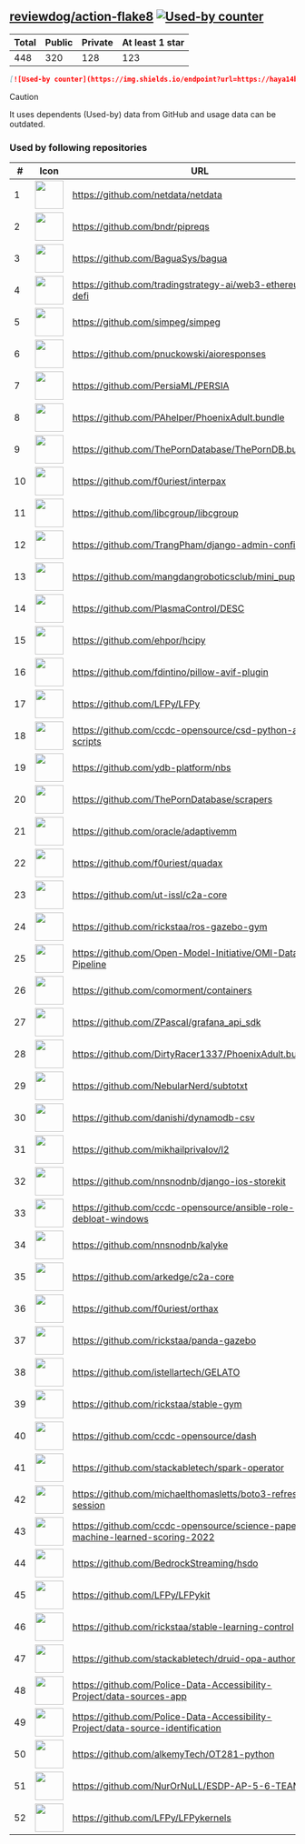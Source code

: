 





## [reviewdog/action-flake8](https://github.com/reviewdog/action-flake8) [![Used-by counter](https://img.shields.io/endpoint?url=https://haya14busa.github.io/github-used-by/data/reviewdog/action-flake8/shieldsio.json)](https://github.com/haya14busa/github-used-by/tree/main/repo/reviewdog/action-flake8)

| Total | Public | Private | At least 1 star
| ----- | ------ | ------- | ---------------
| 448 | 320 | 128 | 123 |

```md
[![Used-by counter](https://img.shields.io/endpoint?url=https://haya14busa.github.io/github-used-by/data/reviewdog/action-flake8/shieldsio.json)](https://github.com/haya14busa/github-used-by/tree/main/repo/reviewdog/action-flake8)
```

> [!CAUTION]
> It uses dependents (Used-by) data from GitHub and usage data can be outdated.

### Used by following repositories

| # | Icon | URL | Stars |
| -- | -- | -- | -- | 
|1|<img src="https://github.com/netdata.png" width=50 height=50>|https://github.com/netdata/netdata|73707|
|2|<img src="https://github.com/bndr.png" width=50 height=50>|https://github.com/bndr/pipreqs|7063|
|3|<img src="https://github.com/BaguaSys.png" width=50 height=50>|https://github.com/BaguaSys/bagua|878|
|4|<img src="https://github.com/tradingstrategy-ai.png" width=50 height=50>|https://github.com/tradingstrategy-ai/web3-ethereum-defi|656|
|5|<img src="https://github.com/simpeg.png" width=50 height=50>|https://github.com/simpeg/simpeg|534|
|6|<img src="https://github.com/pnuckowski.png" width=50 height=50>|https://github.com/pnuckowski/aioresponses|533|
|7|<img src="https://github.com/PersiaML.png" width=50 height=50>|https://github.com/PersiaML/PERSIA|402|
|8|<img src="https://github.com/PAhelper.png" width=50 height=50>|https://github.com/PAhelper/PhoenixAdult.bundle|363|
|9|<img src="https://github.com/ThePornDatabase.png" width=50 height=50>|https://github.com/ThePornDatabase/ThePornDB.bundle|192|
|10|<img src="https://github.com/f0uriest.png" width=50 height=50>|https://github.com/f0uriest/interpax|161|
|11|<img src="https://github.com/libcgroup.png" width=50 height=50>|https://github.com/libcgroup/libcgroup|158|
|12|<img src="https://github.com/TrangPham.png" width=50 height=50>|https://github.com/TrangPham/django-admin-confirm|134|
|13|<img src="https://github.com/mangdangroboticsclub.png" width=50 height=50>|https://github.com/mangdangroboticsclub/mini_pupper_ros|110|
|14|<img src="https://github.com/PlasmaControl.png" width=50 height=50>|https://github.com/PlasmaControl/DESC|109|
|15|<img src="https://github.com/ehpor.png" width=50 height=50>|https://github.com/ehpor/hcipy|105|
|16|<img src="https://github.com/fdintino.png" width=50 height=50>|https://github.com/fdintino/pillow-avif-plugin|103|
|17|<img src="https://github.com/LFPy.png" width=50 height=50>|https://github.com/LFPy/LFPy|79|
|18|<img src="https://github.com/ccdc-opensource.png" width=50 height=50>|https://github.com/ccdc-opensource/csd-python-api-scripts|69|
|19|<img src="https://github.com/ydb-platform.png" width=50 height=50>|https://github.com/ydb-platform/nbs|64|
|20|<img src="https://github.com/ThePornDatabase.png" width=50 height=50>|https://github.com/ThePornDatabase/scrapers|57|
|21|<img src="https://github.com/oracle.png" width=50 height=50>|https://github.com/oracle/adaptivemm|55|
|22|<img src="https://github.com/f0uriest.png" width=50 height=50>|https://github.com/f0uriest/quadax|53|
|23|<img src="https://github.com/ut-issl.png" width=50 height=50>|https://github.com/ut-issl/c2a-core|53|
|24|<img src="https://github.com/rickstaa.png" width=50 height=50>|https://github.com/rickstaa/ros-gazebo-gym|39|
|25|<img src="https://github.com/Open-Model-Initiative.png" width=50 height=50>|https://github.com/Open-Model-Initiative/OMI-Data-Pipeline|35|
|26|<img src="https://github.com/comorment.png" width=50 height=50>|https://github.com/comorment/containers|28|
|27|<img src="https://github.com/ZPascal.png" width=50 height=50>|https://github.com/ZPascal/grafana_api_sdk|28|
|28|<img src="https://github.com/DirtyRacer1337.png" width=50 height=50>|https://github.com/DirtyRacer1337/PhoenixAdult.bundle|22|
|29|<img src="https://github.com/NebularNerd.png" width=50 height=50>|https://github.com/NebularNerd/subtotxt|20|
|30|<img src="https://github.com/danishi.png" width=50 height=50>|https://github.com/danishi/dynamodb-csv|20|
|31|<img src="https://github.com/mikhailprivalov.png" width=50 height=50>|https://github.com/mikhailprivalov/l2|18|
|32|<img src="https://github.com/nnsnodnb.png" width=50 height=50>|https://github.com/nnsnodnb/django-ios-storekit|18|
|33|<img src="https://github.com/ccdc-opensource.png" width=50 height=50>|https://github.com/ccdc-opensource/ansible-role-debloat-windows|17|
|34|<img src="https://github.com/nnsnodnb.png" width=50 height=50>|https://github.com/nnsnodnb/kalyke|17|
|35|<img src="https://github.com/arkedge.png" width=50 height=50>|https://github.com/arkedge/c2a-core|16|
|36|<img src="https://github.com/f0uriest.png" width=50 height=50>|https://github.com/f0uriest/orthax|15|
|37|<img src="https://github.com/rickstaa.png" width=50 height=50>|https://github.com/rickstaa/panda-gazebo|15|
|38|<img src="https://github.com/istellartech.png" width=50 height=50>|https://github.com/istellartech/GELATO|14|
|39|<img src="https://github.com/rickstaa.png" width=50 height=50>|https://github.com/rickstaa/stable-gym|12|
|40|<img src="https://github.com/ccdc-opensource.png" width=50 height=50>|https://github.com/ccdc-opensource/dash|12|
|41|<img src="https://github.com/stackabletech.png" width=50 height=50>|https://github.com/stackabletech/spark-operator|9|
|42|<img src="https://github.com/michaelthomasletts.png" width=50 height=50>|https://github.com/michaelthomasletts/boto3-refresh-session|8|
|43|<img src="https://github.com/ccdc-opensource.png" width=50 height=50>|https://github.com/ccdc-opensource/science-paper-rf-machine-learned-scoring-2022|8|
|44|<img src="https://github.com/BedrockStreaming.png" width=50 height=50>|https://github.com/BedrockStreaming/hsdo|7|
|45|<img src="https://github.com/LFPy.png" width=50 height=50>|https://github.com/LFPy/LFPykit|7|
|46|<img src="https://github.com/rickstaa.png" width=50 height=50>|https://github.com/rickstaa/stable-learning-control|6|
|47|<img src="https://github.com/stackabletech.png" width=50 height=50>|https://github.com/stackabletech/druid-opa-authorizer|6|
|48|<img src="https://github.com/Police-Data-Accessibility-Project.png" width=50 height=50>|https://github.com/Police-Data-Accessibility-Project/data-sources-app|5|
|49|<img src="https://github.com/Police-Data-Accessibility-Project.png" width=50 height=50>|https://github.com/Police-Data-Accessibility-Project/data-source-identification|5|
|50|<img src="https://github.com/alkemyTech.png" width=50 height=50>|https://github.com/alkemyTech/OT281-python|5|
|51|<img src="https://github.com/NurOrNuLL.png" width=50 height=50>|https://github.com/NurOrNuLL/ESDP-AP-5-6-TEAM-2|5|
|52|<img src="https://github.com/LFPy.png" width=50 height=50>|https://github.com/LFPy/LFPykernels|5|

